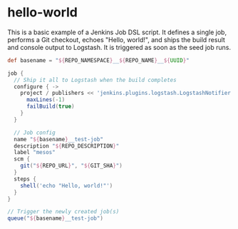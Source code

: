 # hello-world
This is a basic example of a Jenkins Job DSL script. It defines a single job,
performs a Git checkout, echoes "Hello, world!", and ships the build result
and console output to Logstash. It is triggered as soon as the seed job runs.

```groovy
def basename = "${REPO_NAMESPACE}__${REPO_NAME}__${UUID}"

job {
  // Ship it all to Logstash when the build completes
  configure { ->
    project / publishers << 'jenkins.plugins.logstash.LogstashNotifier' {
      maxLines(-1)
      failBuild(true)
    }
  }

  // Job config
  name "${basename}__test-job"
  description "${REPO_DESCRIPTION}"
  label "mesos"
  scm {
    git("${REPO_URL}", "${GIT_SHA}")
  }
  steps {
    shell('echo "Hello, world!"')
  }
}

// Trigger the newly created job(s)
queue("${basename}__test-job")
```